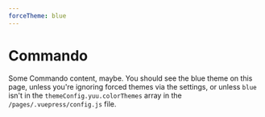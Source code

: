 ```yaml
---
forceTheme: blue
---
```


# Commando

Some Commando content, maybe. You should see the blue theme on this page, unless you're ignoring forced themes via the settings, or unless `blue` isn't in the `themeConfig.yuu.colorThemes` array in the `/pages/.vuepress/config.js` file.
